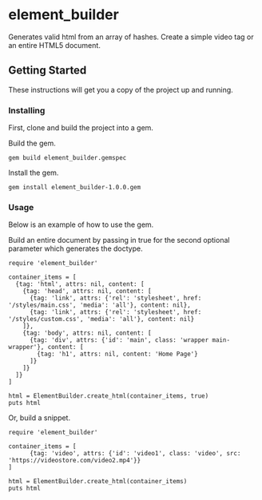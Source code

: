 # element_builder
Generates valid html from an array of hashes. Create a simple video tag or an entire HTML5 document.

## Getting Started

These instructions will get you a copy of the project up and running.

### Installing

First, clone and build the project into a gem. 

Build the gem.

```
gem build element_builder.gemspec
```

Install the gem.

```
gem install element_builder-1.0.0.gem
```

### Usage

Below is an example of how to use the gem.

Build an entire document by passing in true for the second optional parameter which generates the doctype.

```
require 'element_builder'

container_items = [
  {tag: 'html', attrs: nil, content: [
    {tag: 'head', attrs: nil, content: [
      {tag: 'link', attrs: {'rel': 'stylesheet', href: '/styles/main.css', 'media': 'all'}, content: nil},
      {tag: 'link', attrs: {'rel': 'stylesheet', href: '/styles/custom.css', 'media': 'all'}, content: nil}
    ]},
    {tag: 'body', attrs: nil, content: [
      {tag: 'div', attrs: {'id': 'main', class: 'wrapper main-wrapper'}, content: [
        {tag: 'h1', attrs: nil, content: 'Home Page'}
      ]}
    ]}
  ]}
]

html = ElementBuilder.create_html(container_items, true)
puts html
```

Or, build a snippet.

```
require 'element_builder'

container_items = [
      {tag: 'video', attrs: {'id': 'video1', class: 'video', src: 'https://videostore.com/video2.mp4'}}
]

html = ElementBuilder.create_html(container_items)
puts html
```


